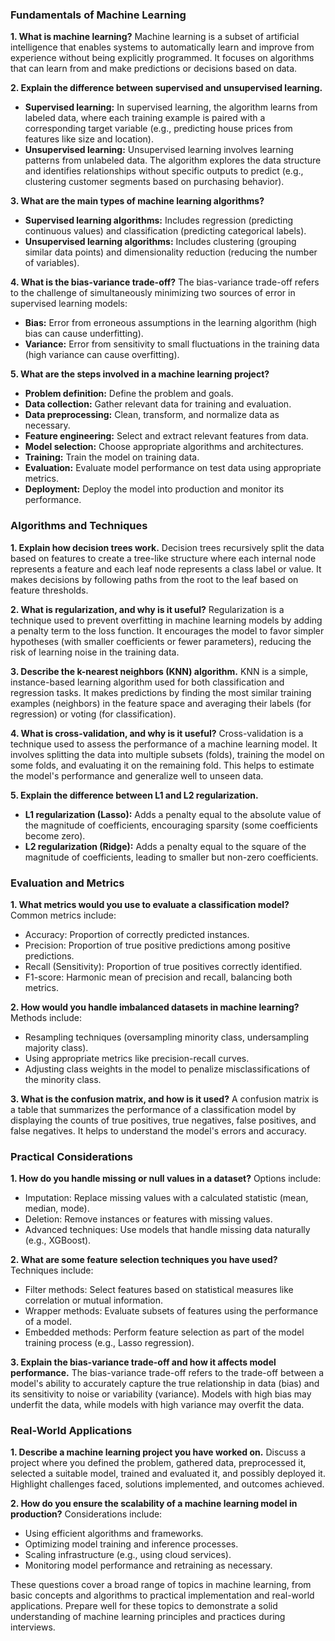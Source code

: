 
### Fundamentals of Machine Learning

**1. What is machine learning?**
Machine learning is a subset of artificial intelligence that enables systems to automatically learn and improve from experience without being explicitly programmed. It focuses on algorithms that can learn from and make predictions or decisions based on data.

**2. Explain the difference between supervised and unsupervised learning.**
- **Supervised learning:** In supervised learning, the algorithm learns from labeled data, where each training example is paired with a corresponding target variable (e.g., predicting house prices from features like size and location).
- **Unsupervised learning:** Unsupervised learning involves learning patterns from unlabeled data. The algorithm explores the data structure and identifies relationships without specific outputs to predict (e.g., clustering customer segments based on purchasing behavior).

**3. What are the main types of machine learning algorithms?**
- **Supervised learning algorithms:** Includes regression (predicting continuous values) and classification (predicting categorical labels).
- **Unsupervised learning algorithms:** Includes clustering (grouping similar data points) and dimensionality reduction (reducing the number of variables).

**4. What is the bias-variance trade-off?**
The bias-variance trade-off refers to the challenge of simultaneously minimizing two sources of error in supervised learning models:
- **Bias:** Error from erroneous assumptions in the learning algorithm (high bias can cause underfitting).
- **Variance:** Error from sensitivity to small fluctuations in the training data (high variance can cause overfitting).

**5. What are the steps involved in a machine learning project?**
- **Problem definition:** Define the problem and goals.
- **Data collection:** Gather relevant data for training and evaluation.
- **Data preprocessing:** Clean, transform, and normalize data as necessary.
- **Feature engineering:** Select and extract relevant features from data.
- **Model selection:** Choose appropriate algorithms and architectures.
- **Training:** Train the model on training data.
- **Evaluation:** Evaluate model performance on test data using appropriate metrics.
- **Deployment:** Deploy the model into production and monitor its performance.

### Algorithms and Techniques

**1. Explain how decision trees work.**
Decision trees recursively split the data based on features to create a tree-like structure where each internal node represents a feature and each leaf node represents a class label or value. It makes decisions by following paths from the root to the leaf based on feature thresholds.

**2. What is regularization, and why is it useful?**
Regularization is a technique used to prevent overfitting in machine learning models by adding a penalty term to the loss function. It encourages the model to favor simpler hypotheses (with smaller coefficients or fewer parameters), reducing the risk of learning noise in the training data.

**3. Describe the k-nearest neighbors (KNN) algorithm.**
KNN is a simple, instance-based learning algorithm used for both classification and regression tasks. It makes predictions by finding the most similar training examples (neighbors) in the feature space and averaging their labels (for regression) or voting (for classification).

**4. What is cross-validation, and why is it useful?**
Cross-validation is a technique used to assess the performance of a machine learning model. It involves splitting the data into multiple subsets (folds), training the model on some folds, and evaluating it on the remaining fold. This helps to estimate the model's performance and generalize well to unseen data.

**5. Explain the difference between L1 and L2 regularization.**
- **L1 regularization (Lasso):** Adds a penalty equal to the absolute value of the magnitude of coefficients, encouraging sparsity (some coefficients become zero).
- **L2 regularization (Ridge):** Adds a penalty equal to the square of the magnitude of coefficients, leading to smaller but non-zero coefficients.

### Evaluation and Metrics

**1. What metrics would you use to evaluate a classification model?**
Common metrics include:
- Accuracy: Proportion of correctly predicted instances.
- Precision: Proportion of true positive predictions among positive predictions.
- Recall (Sensitivity): Proportion of true positives correctly identified.
- F1-score: Harmonic mean of precision and recall, balancing both metrics.

**2. How would you handle imbalanced datasets in machine learning?**
Methods include:
- Resampling techniques (oversampling minority class, undersampling majority class).
- Using appropriate metrics like precision-recall curves.
- Adjusting class weights in the model to penalize misclassifications of the minority class.

**3. What is the confusion matrix, and how is it used?**
A confusion matrix is a table that summarizes the performance of a classification model by displaying the counts of true positives, true negatives, false positives, and false negatives. It helps to understand the model's errors and accuracy.

### Practical Considerations

**1. How do you handle missing or null values in a dataset?**
Options include:
- Imputation: Replace missing values with a calculated statistic (mean, median, mode).
- Deletion: Remove instances or features with missing values.
- Advanced techniques: Use models that handle missing data naturally (e.g., XGBoost).

**2. What are some feature selection techniques you have used?**
Techniques include:
- Filter methods: Select features based on statistical measures like correlation or mutual information.
- Wrapper methods: Evaluate subsets of features using the performance of a model.
- Embedded methods: Perform feature selection as part of the model training process (e.g., Lasso regression).

**3. Explain the bias-variance trade-off and how it affects model performance.**
The bias-variance trade-off refers to the trade-off between a model's ability to accurately capture the true relationship in data (bias) and its sensitivity to noise or variability (variance). Models with high bias may underfit the data, while models with high variance may overfit the data.

### Real-World Applications

**1. Describe a machine learning project you have worked on.**
Discuss a project where you defined the problem, gathered data, preprocessed it, selected a suitable model, trained and evaluated it, and possibly deployed it. Highlight challenges faced, solutions implemented, and outcomes achieved.

**2. How do you ensure the scalability of a machine learning model in production?**
Considerations include:
- Using efficient algorithms and frameworks.
- Optimizing model training and inference processes.
- Scaling infrastructure (e.g., using cloud services).
- Monitoring model performance and retraining as necessary.

These questions cover a broad range of topics in machine learning, from basic concepts and algorithms to practical implementation and real-world applications. Prepare well for these topics to demonstrate a solid understanding of machine learning principles and practices during interviews.
